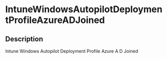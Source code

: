 
# IntuneWindowsAutopilotDeploymentProfileAzureADJoined

## Description

Intune Windows Autopilot Deployment Profile Azure A D Joined
